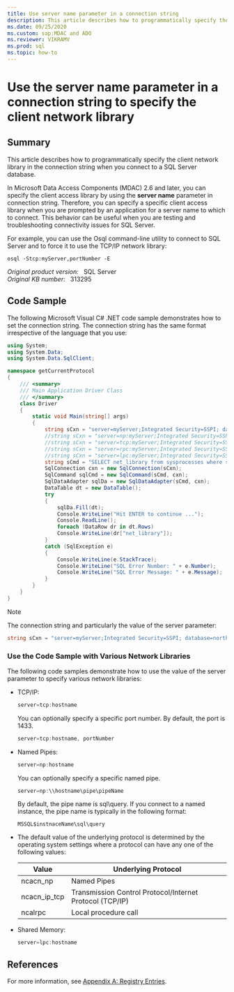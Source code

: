 ```yaml
---
title: Use server name parameter in a connection string
description: This article describes how to programmatically specify the client network library in the connection string when you connect to a SQL Server database.
ms.date: 09/25/2020
ms.custom: sap:MDAC and ADO
ms.reviewer: VIKRAMV
ms.prod: sql
ms.topic: how-to
---
```

# Use the server name parameter in a connection string to specify the client network library

## Summary

This article describes how to programmatically specify the client network library in the connection string when you connect to a SQL Server database.

In Microsoft Data Access Components (MDAC) 2.6 and later, you can specify the client access library by using the **server name** parameter in connection string. Therefore, you can specify a specific client access library when you are prompted by an application for a server name to which to connect. This behavior can be useful when you are testing and troubleshooting connectivity issues for SQL Server.

For example, you can use the Osql command-line utility to connect to SQL Server and to force it to use the TCP/IP network library:

```console
osql -Stcp:myServer,portNumber -E
```

_Original product version:_ &nbsp; SQL Server  
_Original KB number:_ &nbsp; 313295

## Code Sample

The following Microsoft Visual C# .NET code sample demonstrates how to set the connection string. The connection string has the same format irrespective of the language that you use:

```csharp
using System;
using System.Data;
using System.Data.SqlClient;

namespace getCurrentProtocol
{
    /// <summary>
    /// Main Application Driver Class
    /// </summary>
    class Driver
    {
        static void Main(string[] args)
        {
            string sCxn = "server=myServer;Integrated Security=SSPI; database=master";
            //string sCxn = "server=np:myServer;Integrated Security=SSPI; database=master";
            //string sCxn = "server=tcp:myServer;Integrated Security=SSPI; database=master";
            //string sCxn = "server=rpc:myServer;Integrated Security=SSPI; database=master";
            //string sCxn = "server=lpc:myServer;Integrated Security=SSPI; database=master";
            string sCmd = "SELECT net_library from sysprocesses where spid=@@spid";
            SqlConnection cxn = new SqlConnection(sCxn);
            SqlCommand sqlCmd = new SqlCommand(sCmd, cxn);
            SqlDataAdapter sqlDa = new SqlDataAdapter(sCmd, cxn);
            DataTable dt = new DataTable();
            try 
            {
                sqlDa.Fill(dt);
                Console.WriteLine("Hit ENTER to continue ...");
                Console.ReadLine();
                foreach (DataRow dr in dt.Rows)
                Console.WriteLine(dr["net_library"]);
            } 
            catch (SqlException e)
            {
                Console.WriteLine(e.StackTrace);
                Console.WriteLine("SQL Error Number: " + e.Number);
                Console.WriteLine("SQL Error Message: " + e.Message);
            }
        }
    }
}
```

> [!NOTE]
> The connection string and particularly the value of the server parameter:

```csharp
string sCxn = "server=myServer;Integrated Security=SSPI; database=northwind"
```

### Use the Code Sample with Various Network Libraries

The following code samples demonstrate how to use the value of the server parameter to specify various network libraries:

- TCP/IP:

    ```csharp
    server=tcp:hostname
    ```
  
    You can optionally specify a specific port number. By default, the port is 1433.
  
    ```csharp
    server=tcp:hostname, portNumber
    ```

- Named Pipes:

    ```csharp
    server=np:hostname
    ```
  
    You can optionally specify a specific named pipe.
  
    ```csharp
    server=np:\\hostname\pipe\pipeName
    ```
  
    By default, the pipe name is sql\query. If you connect to a named instance, the pipe name is typically in the following format:
  
    `MSSQL$instnaceName\sql\query`

- The default value of the underlying protocol is determined by the operating system settings where a protocol can have any one of the following values:

    |Value|Underlying Protocol|
    |---|---|
    |ncacn_np|Named Pipes|
    |ncacn_ip_tcp|Transmission Control Protocol/Internet Protocol (TCP/IP)|
    |ncalrpc|Local procedure call|

- Shared Memory:

    ```csharp
    server=lpc:hostname
    ```

## References

For more information, see [Appendix A: Registry Entries](/previous-versions/aa470051(v=msdn.10)).
